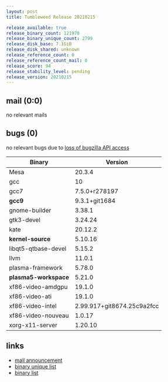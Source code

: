 ```yaml
---
layout: post
title: Tumbleweed Release 20210215

release_available: true
release_binary_count: 121970
release_binary_unique_count: 2799
release_disk_base: 7.1GiB
release_disk_shared: unknown
release_reference_count: 0
release_reference_count_mail: 0
release_score: 94
release_stability_level: pending
release_version: 20210215
---
```


## mail (0:0)

no relevant mails

## bugs (0)

<!--more-->

no relevant bugs due to [loss of bugzilla API access](https://bugzilla.opensuse.org/show_bug.cgi?id=1157722)

Binary | Version
--- | ---
Mesa | 20.3.4
gcc | 10
gcc7 | 7.5.0+r278197
**gcc9** | 9.3.1+git1684
gnome-builder | 3.38.1
gtk3-devel | 3.24.24
kate | 20.12.2
**kernel-source** | 5.10.16
libqt5-qtbase-devel | 5.15.2
llvm | 11.0.1
plasma-framework | 5.78.0
**plasma5-workspace** | 5.21.0
xf86-video-amdgpu | 19.1.0
xf86-video-ati | 19.1.0
xf86-video-intel | 2.99.917+git8674.25c9a2fcc
xf86-video-nouveau | 1.0.17
xorg-x11-server | 1.20.10

## links

- [mail announcement](https://github.com/boombatower/tumbleweed-review/issues/10)
- [binary unique list](http://download.opensuse.org/history/20210215/rpm.unique.list)
- [binary list](http://download.opensuse.org/history/20210215/rpm.list)
